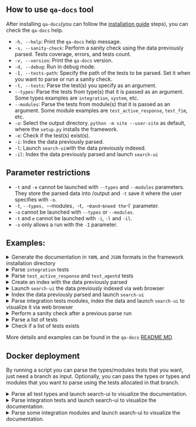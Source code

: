 ## How to use `qa-docs` tool

After installing `qa-docs`(you can follow the [installation guide](https://github.com/wazuh/wazuh-qa/wiki/QADOCS-tool-installation-guide)  steps), you can check the `qa-docs` help.

- `-h, --help`: Print the `qa-docs` help message.
- `-s, --sanity-check`: Perform a sanity check using the data previously parsed. Tests coverage, errors, and tests count.
- `-v, --version`: Print the `qa-docs` version.
- `-d, --debug`: Run in debug mode.
- `-I, --tests-path`: Specify the path of the tests to be parsed. Set it when you want to parse or run a sanity check.
- `-t, --tests`: Parse the test(s) you specify as an argument.
- `--types`: Parse the tests from type(s) that it is passed as an argument. Some types examples are `integration`, `system`, etc.
- `--modules`: Parse the tests from module(s) that it is passed as an argument. Some module examples are `test_active_response`, `test_fim`, etc.
- `-o`: Select the output directory. `python -m site --user-site` as default, where the `setup.py` installs the framework.
- `-e`: Check if the test(s) exist(s).
- `-i`: Index the data previously parsed.
- `-l`: Launch `search-ui`with the data previously indexed.
- `-il`: Index the data previously parsed and launch `search-ui` 

## Parameter restrictions

- `-t` and `-e` cannot be launched with `--types` and `--modules` parameters. They store the parsed data into /output and `-t` save it where the user specifies with `-o`.
- `-t`, `--types, `--modules`, `-t`, `-e` and `-s` need the `-I` parameter.
- `-o` cannot be launched with `--types` or `--modules`.
- `-t` and `e` cannot be launched with `-i`, `-l` and `-il`.
- `-s` only allows a run with the `-I` parameter.

## Examples:


<details>
<summary>Generate the documentation in <code>YAML</code> and <code>JSON</code> formats in the framework installation directory</summary>

```bash
qa-docs -I /path/to/tests/
```

</details>


<details>
<summary>Parse <code>integration</code> tests</summary>

```bash
qa-docs -I /path/to/tests/ --types integration
```

</details>

<details>
<summary>Parse <code>test_active_response</code> and <code>test_agentd</code> tests</summary>

```bash
qa-docs -I /path/to/tests/ --types integration --modules test_active_response test_agentd
```

</details>

<details>
<summary>Create an index with the data previously parsed</summary>

```bash
qa-docs -i index_name
```

</details>

<details>
<summary>Launch <code>search-ui</code> the data previously indexed via web browser</summary>

```bash
qa-docs -l index_name
```

</details>

<details>
<summary>Index the data previously parsed and launch <code>search-ui</code></summary>

```bash
qa-docs -il index_name
```

</details>

<details>
<summary>Parse integration tests modules, index the data and launch <code>search-ui</code> to visualize it via web browser</summary>

```bash
qa-docs -I /path/to/tests/ --types integration --modules test_active_response test_agentd -il index_name
```

</details>

<details>
<summary>Perform a sanity check after a previous parse run</summary>

```bash
qa-docs -I /path/to/tests/ -s
```

</details>

<details>
<summary>Parse a list of tests</summary>

```bash
qa-docs -I /path/to/tests/ -t test_cache test_general_settings_enabled
```

</details>

<details>
<summary>Check if a list of tests exists</summary>

```bash
qa-docs -I /path/to/tests/ -e test_cache test_general_settings_enabled
```

</details>

More details and examples can be found in the `qa-docs` [README.MD](https://github.com/wazuh/wazuh-qa/tree/1864-qa-docs-fixes/deps/wazuh_testing/wazuh_testing/qa_docs).

## Docker deployment

By running a script you can parse the types/modules tests that you want, just need a branch as input. Optionally, you can pass the types or types and modules that you want to parse using the tests allocated in that branch.

<details>
<summary>Parse all test types and launch search-ui to visualize the documentation.</summary>

```bash
./deploy_qa_docs.sh 1796-migrate-doc-schema-2
```

</details>


<details>
<summary>Parse integration tests and launch search-ui to visualize the documentation.</summary>

```bash
./deploy_qa_docs.sh 1796-migrate-doc-schema-2 integration
```

</details>


<details>
<summary>Parse some integration modules and launch search-ui to visualize the documentation.</summary>

```bash
./deploy_qa_docs.sh 1796-migrate-doc-schema-2 integration test_active_response test_agentd
```

</details>
